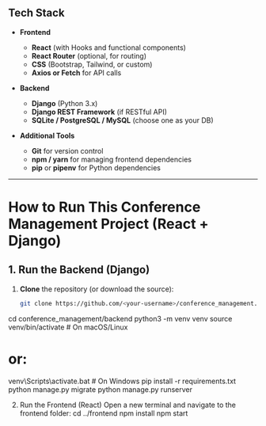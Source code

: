 ## Tech Stack

- **Frontend**  
  - **React** (with Hooks and functional components)  
  - **React Router** (optional, for routing)  
  - **CSS** (Bootstrap, Tailwind, or custom)  
  - **Axios or Fetch** for API calls

- **Backend**  
  - **Django** (Python 3.x)  
  - **Django REST Framework** (if RESTful API)  
  - **SQLite / PostgreSQL / MySQL** (choose one as your DB)

- **Additional Tools**  
  - **Git** for version control  
  - **npm / yarn** for managing frontend dependencies  
  - **pip** or **pipenv** for Python dependencies

---
# How to Run This Conference Management Project (React + Django)

## 1. Run the Backend (Django)

1. **Clone** the repository (or download the source):
   ```bash
   git clone https://github.com/<your-username>/conference_management.git
cd conference_management/backend
python3 -m venv venv
source venv/bin/activate   # On macOS/Linux
# or:
venv\Scripts\activate.bat  # On Windows
pip install -r requirements.txt
python manage.py migrate
python manage.py runserver


2. Run the Frontend (React)
Open a new terminal and navigate to the frontend folder:
cd ../frontend
npm install
npm start
